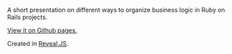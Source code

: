 A short presentation on different ways to organize business logic in Ruby on Rails projects.

[View it on Github pages.](http://radanskoric.github.io/presentations/ror_business_logic)

Created in [Reveal.JS](http://lab.hakim.se/reveal-js).
